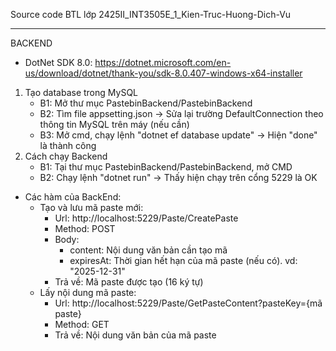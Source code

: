 Source code BTL lớp 2425II_INT3505E_1_Kien-Truc-Huong-Dich-Vu

----------------------------------------------------------------------------------
BACKEND

- DotNet SDK 8.0: https://dotnet.microsoft.com/en-us/download/dotnet/thank-you/sdk-8.0.407-windows-x64-installer

1. Tạo database trong MySQL
   - B1: Mở thư mục PastebinBackend/PastebinBackend
   - B2: Tìm file appsetting.json -> Sửa lại trường DefaultConnection theo thông tin MySQL trên máy (nếu cần)
   - B3: Mở cmd, chạy lệnh "dotnet ef database update" -> Hiện "done" là thành công
2. Cách chạy Backend
   - B1: Tại thư mục PastebinBackend/PastebinBackend, mở CMD
   - B2: Chạy lệnh "dotnet run" -> Thấy hiện chạy trên cổng 5229 là OK

- Các hàm của BackEnd:
   - Tạo và lưu mã paste mới:
      - Url: http://localhost:5229/Paste/CreatePaste
      - Method: POST
      - Body:
         - content: Nội dung văn bản cần tạo mã
         - expiresAt: Thời gian hết hạn của mã paste (nếu có). vd: "2025-12-31"
      - Trả về: Mã paste được tạo (16 ký tự)
   - Lấy nội dung mã paste:
      - Url: http://localhost:5229/Paste/GetPasteContent?pasteKey={mã paste}
      - Method: GET
      - Trả về: Nội dung văn bản của mã paste
